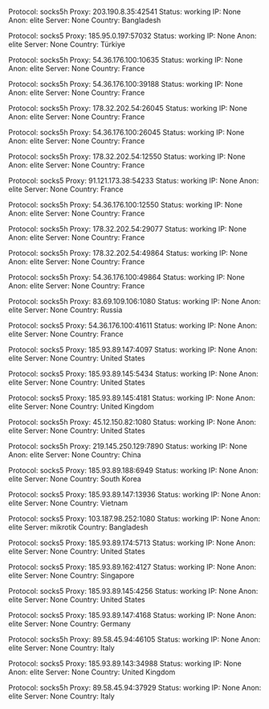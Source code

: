 Protocol: socks5h
Proxy: 203.190.8.35:42541
Status: working
IP: None
Anon: elite
Server: None
Country: Bangladesh

Protocol: socks5
Proxy: 185.95.0.197:57032
Status: working
IP: None
Anon: elite
Server: None
Country: Türkiye

Protocol: socks5h
Proxy: 54.36.176.100:10635
Status: working
IP: None
Anon: elite
Server: None
Country: France

Protocol: socks5h
Proxy: 54.36.176.100:39188
Status: working
IP: None
Anon: elite
Server: None
Country: France

Protocol: socks5h
Proxy: 178.32.202.54:26045
Status: working
IP: None
Anon: elite
Server: None
Country: France

Protocol: socks5h
Proxy: 54.36.176.100:26045
Status: working
IP: None
Anon: elite
Server: None
Country: France

Protocol: socks5h
Proxy: 178.32.202.54:12550
Status: working
IP: None
Anon: elite
Server: None
Country: France

Protocol: socks5
Proxy: 91.121.173.38:54233
Status: working
IP: None
Anon: elite
Server: None
Country: France

Protocol: socks5h
Proxy: 54.36.176.100:12550
Status: working
IP: None
Anon: elite
Server: None
Country: France

Protocol: socks5h
Proxy: 178.32.202.54:29077
Status: working
IP: None
Anon: elite
Server: None
Country: France

Protocol: socks5h
Proxy: 178.32.202.54:49864
Status: working
IP: None
Anon: elite
Server: None
Country: France

Protocol: socks5h
Proxy: 54.36.176.100:49864
Status: working
IP: None
Anon: elite
Server: None
Country: France

Protocol: socks5h
Proxy: 83.69.109.106:1080
Status: working
IP: None
Anon: elite
Server: None
Country: Russia

Protocol: socks5
Proxy: 54.36.176.100:41611
Status: working
IP: None
Anon: elite
Server: None
Country: France

Protocol: socks5
Proxy: 185.93.89.147:4097
Status: working
IP: None
Anon: elite
Server: None
Country: United States

Protocol: socks5
Proxy: 185.93.89.145:5434
Status: working
IP: None
Anon: elite
Server: None
Country: United States

Protocol: socks5
Proxy: 185.93.89.145:4181
Status: working
IP: None
Anon: elite
Server: None
Country: United Kingdom

Protocol: socks5h
Proxy: 45.12.150.82:1080
Status: working
IP: None
Anon: elite
Server: None
Country: United States

Protocol: socks5h
Proxy: 219.145.250.129:7890
Status: working
IP: None
Anon: elite
Server: None
Country: China

Protocol: socks5
Proxy: 185.93.89.188:6949
Status: working
IP: None
Anon: elite
Server: None
Country: South Korea

Protocol: socks5
Proxy: 185.93.89.147:13936
Status: working
IP: None
Anon: elite
Server: None
Country: Vietnam

Protocol: socks5
Proxy: 103.187.98.252:1080
Status: working
IP: None
Anon: elite
Server: mikrotik
Country: Bangladesh

Protocol: socks5
Proxy: 185.93.89.174:5713
Status: working
IP: None
Anon: elite
Server: None
Country: United States

Protocol: socks5
Proxy: 185.93.89.162:4127
Status: working
IP: None
Anon: elite
Server: None
Country: Singapore

Protocol: socks5
Proxy: 185.93.89.145:4256
Status: working
IP: None
Anon: elite
Server: None
Country: United States

Protocol: socks5
Proxy: 185.93.89.147:4168
Status: working
IP: None
Anon: elite
Server: None
Country: Germany

Protocol: socks5h
Proxy: 89.58.45.94:46105
Status: working
IP: None
Anon: elite
Server: None
Country: Italy

Protocol: socks5
Proxy: 185.93.89.143:34988
Status: working
IP: None
Anon: elite
Server: None
Country: United Kingdom

Protocol: socks5h
Proxy: 89.58.45.94:37929
Status: working
IP: None
Anon: elite
Server: None
Country: Italy

